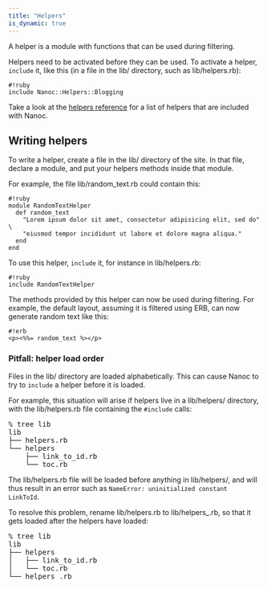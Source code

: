 ```yaml
---
title: "Helpers"
is_dynamic: true
---
```


A helper is a module with functions that can be used during filtering.

Helpers need to be activated before they can be used. To activate a helper, `include` it, like this (in a file in the <span class="filename">lib/</span> directory, such as <span class="filename">lib/helpers.rb</span>):

	#!ruby
	include Nanoc::Helpers::Blogging

Take a look at the [helpers reference](/doc/reference/helpers/) for a list of helpers that are included with Nanoc.

Writing helpers
---------------

To write a helper, create a file in the <span class="filename">lib/</span> directory of the site. In that file, declare a module, and put your helpers methods inside that module.

For example, the file <span class="filename">lib/random_text.rb</span> could contain this:

	#!ruby
	module RandomTextHelper
	  def random_text
	    "Lorem ipsum dolor sit amet, consectetur adipisicing elit, sed do" \
	    "eiusmod tempor incididunt ut labore et dolore magna aliqua."
	  end
	end

To use this helper, `include` it, for instance in <span class="filename">lib/helpers.rb</span>:

	#!ruby
	include RandomTextHelper

The methods provided by this helper can now be used during filtering. For example, the default layout, assuming it is filtered using ERB, can now generate random text like this:

	#!erb
	<p><%%= random_text %></p>

### Pitfall: helper load order

Files in the <span class="filename">lib/</span> directory are loaded alphabetically. This can cause Nanoc to try to `include` a helper before it is loaded.

For example, this situation will arise if helpers live in a <span class="filename">lib/helpers/</span> directory, with the <span class="filename">lib/helpers.rb</span> file containing the `#include` calls:

<pre><span class="prompt">%</span> <kbd>tree lib</kbd>
lib
├── helpers.rb
└── helpers
    ├── link_to_id.rb
    └── toc.rb
</pre>

The <span class="filename">lib/helpers.rb</span> file will be loaded before anything in <span class="filename">lib/helpers/</span>, and will thus result in an error such as `NameError: uninitialized constant LinkToId`.

To resolve this problem, rename <span class="filename">lib/helpers.rb</span> to <span class="filename">lib/helpers_.rb</span>, so that it gets loaded after the helpers have loaded:

<pre><span class="prompt">%</span> <kbd>tree lib</kbd>
lib
├── helpers
│   ├── link_to_id.rb
│   └── toc.rb
└── helpers_.rb
</pre>
